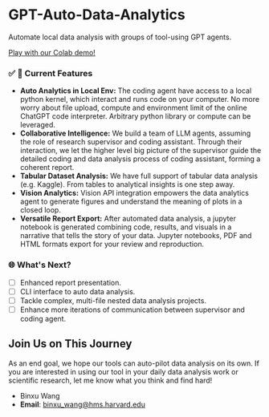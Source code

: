 # GPT-Auto-Data-Analytics
Automate local data analysis with groups of tool-using GPT agents. 

<!-- A data analysis project is usually motivated by a high level question and then break it down into  -->

[Play with our Colab demo!](https://colab.research.google.com/drive/17DnAiE6EdAtLfX7xjdxvMEV5HUtBKTq6?usp=sharing)

<!-- ## 🚀 Current Project Status: Transforming Data Analysis

Here's a glimpse of the magic happening behind the scenes: -->

### ✅ 🌟 Current Features

- **Auto Analytics in Local Env:** The coding agent have access to a local python kernel, which interact and runs code on your computer. No more worry about file upload, compute and environment limit of the online ChatGPT code interpreter. Arbitrary python library or compute can be leveraged. 
- **Collaborative Intelligence:** We build a team of LLM agents, assuming the role of research supervisor and coding assistant. Through their interaction, we let the higher level big picture of the supervisor guide the detailed coding and data analysis process of coding assistant, forming a coherent report. 
- **Tabular Dataset Analysis:** We have full support of tabular data analysis (e.g. Kaggle). From tables to analytical insights is one step away. 
- **Vision Analytics:** Vision API integration empowers the data analytics agent to generate figures and understand the meaning of plots in a closed loop.
- **Versatile Report Export:** After automated data analysis, a jupyter notebook is generated combining code, results, and visuals in a narrative that tells the story of your data. Jupyter notebooks, PDF and HTML formats export for your review and reproduction. 

### 🌐 What's Next?
- [ ] Enhanced report presentation. 
- [ ] CLI interface to auto data analysis. 
- [ ] Tackle complex, multi-file nested data analysis projects.
- [ ] Enhance more iterations of communication between supervisor and coding agent. 

## Join Us on This Journey
As an end goal, we hope our tools can auto-pilot data analysis on its own. 
If you are interested in using our tool in your daily data analysis work or scientific research, let me know what you think and find hard! 
* Binxu Wang 
* **Email**: binxu_wang@hms.harvard.edu


